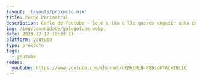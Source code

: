 ```yaml
---
layout: 'layouts/proxecto.njk'
title: Peche Perimetral
description: Canle de Youtube - Se é a túa e lle queres engadir unha descripción e etiquetas, ponte en contacto con nós.
img: /img/comunidade/galegotube.webp
date: 2020-12-17 19:33:13
platform: youtube
type: proxecto
tags:
  - youtube
redes:
  youtube: https://www.youtube.com/channel/UCRkbRLN-P8OcoKYAbxINLIQ
---
```


